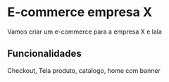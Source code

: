 # E-commerce empresa X

Vamos criar um e-commerce para a empresa X e lala


## Funcionalidades

Checkout, Tela produto, catalogo, home com banner